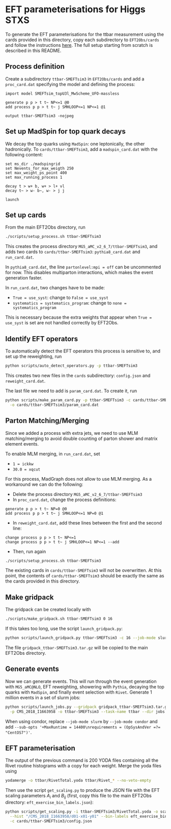 # EFT parameterisations for Higgs STXS

To generate the EFT parameterisations for the ttbar measurement using the cards provided in this directory, copy each subdirectory to `EFT2Obs/cards` and follow the instructions [here](../README.md). The full setup starting from scratch is described in this README.


## Process definition

Create a subdirectory `ttbar-SMEFTsim3` in `EFT2Obs/cards` and add a `proc_card.dat` specifying the model and defining the process:
```
import model SMEFTsim_topU3l_MwScheme_UFO-massless

generate p p > t t~ NP<=1 @0
add process p p > t t~ j SMHLOOP<=1 NP<=1 @1

output ttbar-SMEFTsim3 -nojpeg
```


## Set up MadSpin for top quark decays

We decay the top quarks using `MadSpin`: one leptonically, the other hadronically. To `cards/ttbar-SMEFTsim3`, add a `madspin_card.dat` with the following content:
```
set ms_dir ./madspingrid
set Nevents_for_max_weigth 250
set max_weight_ps_point 400
set max_running_process 1

decay t > w+ b, w+ > l+ vl
decay t~ > w- b~, w- > j j

launch
```


## Set up cards

From the main EFT2Obs directory, run
```sh
./scripts/setup_process.sh ttbar-SMEFTsim3
```
This creates the process directory `MG5_aMC_v2_6_7/ttbar-SMEFTsim3`, and adds two cards to `cards/ttbar-SMEFTsim3`: `pythia8_card.dat` and `run_card.dat`. 

In `pythia8_card.dat`, the line `partonlevel:mpi = off` can be uncommented for now. This disables multiparton interactions, which makes the event generation faster.

In `run_card.dat`, two changes have to be made:
- `True = use_syst`: change to `False = use_syst`
- `systematics = systematics_program`: change to `none = systematics_program`

This is necessary because the extra weights that appear when `True = use_syst` is set are not handled correctly by EFT2Obs.


## Identify EFT operators

To automatically detect the EFT operators this process is sensitive to, and set up the reweighting, run
```sh
python scripts/auto_detect_operators.py -p ttbar-SMEFTsim3
```
This creates two new files in the `cards` subdirectory: `config.json` and `reweight_card.dat`. 

The last file we need to add is `param_card.dat`. To create it, run
```sh
python scripts/make_param_card.py -p ttbar-SMEFTsim3 -c cards/ttbar-SMEFTsim3/config.json \
  -o cards/ttbar-SMEFTsim3/param_card.dat
```


## Parton Matching/Merging

Since we added a process with extra jets, we need to use MLM matching/merging to avoid double counting of parton shower and matrix element events.

To enable MLM merging, in `run_card.dat`, set
- `1 = ickkw`
- `30.0 = xqcut`

For this process, MadGraph does not allow to use MLM merging. As a workaround we can do the following:
- Delete the process directory `MG5_aMC_v2_6_7/ttbar-SMEFTsim3`
- In `proc_card.dat`, change the process definitions:
```
generate p p > t t~ NP=0 @0
add process p p > t t~ j SMHLOOP<=1 NP=0 @1
```
- In `reweight_card.dat`, add these lines between the first and the second line:
```
change process p p > t t~ NP<=1
change process p p > t t~ j SMHLOOP<=1 NP<=1 --add
```
- Then, run again
```sh
./scripts/setup_process.sh ttbar-SMEFTsim3
```
The existing cards in `cards/ttbar-SMEFTsim3` will not be overwritten. At this point, the contents of `cards/ttbar-SMEFTsim3` should be exactly the same as the cards provided in this directory.


## Make gridpack

The gridpack can be created locally with
```sh
./scripts/make_gridpack.sh ttbar-SMEFTsim3 0 16
```
If this takes too long, use the script `launch_gridpack.py`:
```sh
python scripts/launch_gridpack.py ttbar-SMEFTsim3 -c 16 --job-mode slurm
```
The file `gridpack_ttbar-SMEFTsim3.tar.gz` will be copied to the main EFT2Obs directory.


## Generate events

Now we can generate events. This will run through the event generation with `MG5_aMC@NLO`, EFT reweighting, showering with `Pythia`, decaying the top quarks with `MadSpin`, and finally event selection with `Rivet`. Generate 1 million events in a set of slurm jobs:
```sh
python scripts/launch_jobs.py --gridpack gridpack_ttbar-SMEFTsim3.tar.gz -j 200 -s 1 -e 5000 \
  -p CMS_2018_I1663958 -o ttbar-SMEFTsim3 --task-name ttbar --dir jobs --job-mode slurm
```
When using condor, replace `--job-mode slurm` by `--job-mode condor` and add `--sub-opts '+MaxRuntime = 14400\nrequirements = (OpSysAndVer =?= "CentOS7")'`.


## EFT parameterisation

The output of the previous command is 200 YODA files containing all the Rivet routine histograms with a copy for each weight. Merge the yoda files using
```sh
yodamerge -o ttbar/RivetTotal.yoda ttbar/Rivet_* --no-veto-empty
```
Then use the script `get_scaling.py` to produce the JSON file with the EFT scaling parameters $A_{i}$ and $B_{ij}$ (first, copy this file to the main EFT2Obs directory: `eft_exercise_bin_labels.json`):
```sh
python scripts/get_scaling.py -i ttbar-SMEFTsim3/RivetTotal.yoda -o scaling_ttbar-SMEFTsim3 \
  --hist "/CMS_2018_I1663958/d01-x01-y01" --bin-labels eft_exercise_bin_labels.json \
  -c cards/ttbar-SMEFTsim3/config.json
```
